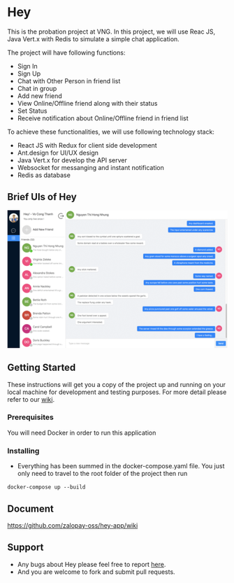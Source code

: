 # Hey

This is the probation project at VNG. In this project, we will use Reac JS, Java Vert.x with Redis to simulate a simple chat application.

The project will have following functions:

- Sign In
- Sign Up
- Chat with Other Person in friend list
- Chat in group
- Add new friend
- View Online/Offline friend along with their status
- Set Status
- Receive notification about Online/Offline friend in friend list

To achieve these functionalities, we will use following technology stack:

- React JS with Redux for client side development
- Ant.design for UI/UX design
- Java Vert.x for develop the API server
- Websocket for messanging and instant notification
- Redis as database


## Brief UIs of Hey

![Hey App](./documents/presentation/image001.gif)

## Getting Started

These instructions will get you a copy of the project up and running on your local machine for development and testing purposes. For more detail please refer to our [wiki](./documents/wiki).

### Prerequisites

You will need Docker in order to run this application


### Installing

- Everything has been summed in the docker-compose.yaml file. You just only need to travel to the root folder of the project then run 

```
docker-compose up --build
```

## Document

https://github.com/zalopay-oss/hey-app/wiki

## Support

- Any bugs about Hey please feel free to report [here](https://github.com/zalopay-oss/hey-app/issues).
- And you are welcome to fork and submit pull requests.
